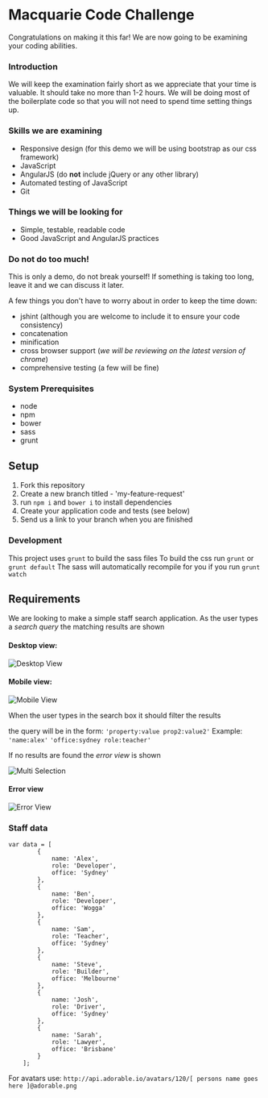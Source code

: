 # Macquarie Code Challenge

Congratulations on making it this far!
We are now going to be examining your coding abilities.

### Introduction

We will keep the examination fairly short as we appreciate that your time is valuable. It should take no more than 1-2 hours.
We will be doing most of the boilerplate code so that you will not need to spend time setting things up.

### Skills we are examining

- Responsive design (for this demo we will be using bootstrap as our css framework)
- JavaScript
- AngularJS (do **not** include jQuery or any other library)
- Automated testing of JavaScript
- Git

### Things we will be looking for

- Simple, testable, readable code
- Good JavaScript and AngularJS practices

### Do not do too much!

This is only a demo, do not break yourself! If something is taking too long,
leave it and we can discuss it later.

A few things you don't have to worry about in order to keep the time down:

- jshint (although you are welcome to include it to ensure your code consistency)
- concatenation
- minification
- cross browser support (*we will be reviewing on the latest version of chrome*)
- comprehensive testing (a few will be fine)

### System Prerequisites

- node
- npm
- bower
- sass
- grunt

## Setup

1. Fork this repository
2. Create a new branch titled - 'my-feature-request'
3. run `npm i` and `bower i` to install dependencies
4. Create your application code and tests (see below)
5. Send us a link to your branch when you are finished

### Development

This project uses `grunt` to build the sass files
To build the css run `grunt` or `grunt default`
The sass will automatically recompile for you if you run `grunt watch`

## Requirements

We are looking to make a simple staff search application.
As the user types a *search query* the matching results are shown

#### Desktop view:


![Desktop View](https://bitbucket.org/cogddt/new-hire-test/raw/master/documentation/desktop.png)

#### Mobile view:

![Mobile View](https://bitbucket.org/cogddt/new-hire-test/raw/master/documentation/mobile.png)


When the user types in the search box it should filter the results

the query will be in the form:
`'property:value prop2:value2'`
Example:
`'name:alex'`
`'office:sydney role:teacher'`

If no results are found the *error view* is shown

![Multi Selection](https://bitbucket.org/cogddt/new-hire-test/raw/master/documentation/multi-find.png)


#### Error view

![Error View](https://bitbucket.org/cogddt/new-hire-test/raw/master/documentation/error.png)

### Staff data

```
var data = [
        {
            name: 'Alex',
            role: 'Developer',
            office: 'Sydney'
        },
        {
            name: 'Ben',
            role: 'Developer',
            office: 'Wogga'
        },
        {
            name: 'Sam',
            role: 'Teacher',
            office: 'Sydney'
        },
        {
            name: 'Steve',
            role: 'Builder',
            office: 'Melbourne'
        },
        {
            name: 'Josh',
            role: 'Driver',
            office: 'Sydney'
        },
        {
            name: 'Sarah',
            role: 'Lawyer',
            office: 'Brisbane'
        }
    ];
```
For avatars use:
``http://api.adorable.io/avatars/120/[ persons name goes here ]@adorable.png``

